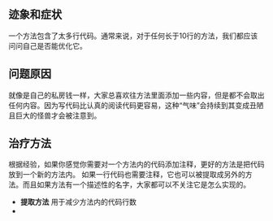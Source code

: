## 迹象和症状
一个方法包含了太多行代码。通常来说，对于任何长于10行的方法，我们都应该问问自己是否能优化它。

## 问题原因
就像是自己的私房钱一样，大家总喜欢往方法里面添加一些内容，但是都不会取出任何内容。因为写代码比认真的阅读代码更容易，这种“气味”会持续到其变成丑陋且巨大的怪兽才会被注意到。

## 治疗方法
根据经验，如果你感觉你需要对一个方法内的代码添加注释，更好的方法是把代码放到一个新的方法内。 如果一行代码也需要注释，它也可以被提取成另外的方法。而且如果方法有一个描述性的名字，大家都可以不关注它是怎么实现的。
    
* **提取方法** 用于减少方法内的代码行数
* 